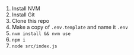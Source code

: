1. Install NVM
2. Install Git
3. Clone this repo
4. Make a copy of `.env.template` and name it `.env`
5. `nvm install && nvm use`
6. `npm i`
7. `node src/index.js`
